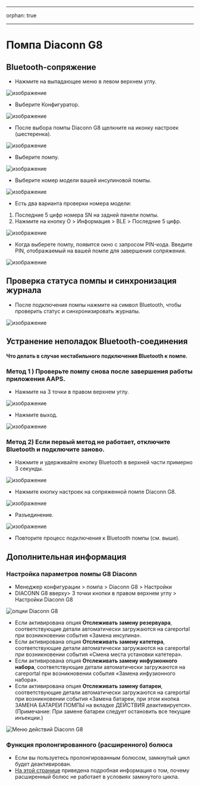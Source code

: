 - - -
orphan: true
- - -

# Помпа Diaconn G8

## Bluetooth-сопряжение

- Нажмите на выпадающее меню в левом верхнем углу.

![изображение](../images/DiaconnG8/DiaconnG8_01.jpg)

- Выберите Конфигуратор.

![изображение](../images/DiaconnG8/DiaconnG8_02.jpg)

- После выбора помпы Diaconn G8 щелкните на иконку настроек (шестеренка).

![изображение](../images/DiaconnG8/DiaconnG8_03.jpg)

- Выберите помпу.

![изображение](../images/DiaconnG8/DiaconnG8_04.jpg)

- Выберите номер модели вашей инсулиновой помпы.

![изображение](../images/DiaconnG8/DiaconnG8_05.jpg)

- Есть два варианта проверки номера модели:

1. Последние 5 цифр номера SN на задней панели помпы.
2. Нажмите на кнопку O > Информация > BLE > Последние 5 цифр.

![изображение](../images/DiaconnG8/DiaconnG8_06.jpg)

- Когда выберете помпу, появится окно с запросом PIN-кода. Введите PIN, отображаемый на вашей помпе для завершения сопряжения.

 ![изображение](../images/DiaconnG8/DiaconnG8_07.jpg)

## Проверка статуса помпы и синхронизация журнала

- После подключения помпы нажмите на символ Bluetooth, чтобы проверить статус и синхронизировать журналы.

![изображение](../images/DiaconnG8/DiaconnG8_08.jpg)

## Устранение неполадок Bluetooth-соединения

**Что делать в случае нестабильного подключения Bluetooth к помпе.**

### Метод 1 ) Проверьте помпу снова после завершения работы приложения AAPS.

- Нажмите на 3 точки в правом верхнем углу.

![изображение](../images/DiaconnG8/DiaconnG8_09.jpg)

- Нажмите выход.

![изображение](../images/DiaconnG8/DiaconnG8_10.jpg)

### Метод 2) Если первый метод не работает, отключите Bluetooth и подключите заново.

- Нажмите и удерживайте кнопку Bluetooth в верхней части примерно 3 секунды.

![изображение](../images/DiaconnG8/DiaconnG8_11.jpg)

- Нажмите кнопку настроек на сопряженной помпе Diaconn G8.

![изображение](../images/DiaconnG8/DiaconnG8_12.jpg)

- Разъединение.

![изображение](../images/DiaconnG8/DiaconnG8_13.jpg)

- Повторите процесс подключения к Bluetooth помпы (см. выше).

## Дополнительная информация

### Настройка параметров помпы G8 Diaconn

- Менеджер конфигурации > помпа > Diaconn G8 > Настройки
- DIACONN G8 вверху> 3 точки кнопки в правом верхнем углу > Настройки Diaconn G8

![опции Diaconn G8](../images/DiaconnG8/DiaconnG8_14.jpg)

- Если активирована опция **Отслеживать замену резервуара**, соответствующие детали автоматически загружаются на careportal при возникновении события «Замена инсулина».
- Если активирована опция **Отслеживать замену катетера**, соответствующие детали автоматически загружаются на careportal при возникновении события «Смена места установки катетера».
- Если активирована опция **Отслеживать замену инфузионного набора**, соответствующие детали автоматически загружаются на careportal при возникновении события «Замена инфузионного набора».
- Если активирована опция **Отслеживать замену батареи**, соответствующие детали автоматически загружаются на careportal при возникновении события «Замена батареи, при этом кнопка ЗАМЕНА БАТАРЕИ ПОМПЫ на вкладке ДЕЙСТВИЯ деактивируется». (Примечание: При замене батареи следует остановить все текущие инъекции.)

![Меню действий Diaconn G8](../images/DiaconnG8/DiaconnG8_15.jpg)

### Функция пролонгированного (расширенного) болюса

- Если вы пользуетесь пролонгированным болюсом, замкнутый цикл будет деактивирован.
- [На этой странице](#Extended-Carbs-why-extended-boluses-won-t-work-in-a-closed-loop-environment) приведена подробная информация о том, почему расширенный болюс не работает в условиях замкнутого цикла.
